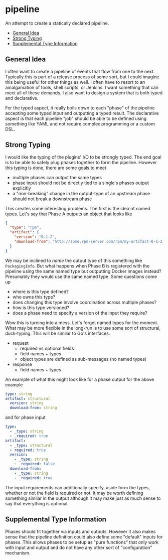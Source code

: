 # pipeline

An attempt to create a statically declared pipeline.

<!-- START doctoc generated TOC please keep comment here to allow auto update -->
<!-- DON'T EDIT THIS SECTION, INSTEAD RE-RUN doctoc TO UPDATE -->


- [General Idea](#general-idea)
- [Strong Typing](#strong-typing)
- [Supplemental Type Information](#supplemental-type-information)

<!-- END doctoc generated TOC please keep comment here to allow auto update -->

## General Idea

I often want to create a pipeline of events that flow from one to the next. Typically this is part
of a release process of some sort, but I could imagine this being useful for other things as well.
I often have to resort to an amalgamation of tools, shell scripts, or Jenkins. I want something that
can meet all of these demands. I also want to design a system that is both typed and declarative.

For the typed aspect, it really boils down to each "phase" of the pipeline accepting some typed
input and outputting a typed result. The declarative aspect is that each pipeline "job" should be
able to be defined using something like YAML and not require complex programming or a custom DSL.


## Strong Typing

I would like the typing of the plugins' I/O to be strongly typed. The end goal is to be able to safely
plug phases together to form the pipeline. However this typing is done, there are some goals to meet

+ multiple phases can output the same types
+ phase input should not be directly tied to a single's phases output explicitly
+ a "non-breaking" change in the output-type of an upstream phase should not break a downstream phase

This creates some interesting problems. The first is the idea of named types. Let's say that Phase A
outputs an object that looks like

```json
{
  "type": "rpm",
  "artifact": {
    "version": "0.1.2",
    "download-from": "http://some.rpm-server.com/rpm/my-artifact-0-1-2.rpm"
  }
}
```

We may be inclined to _name_ the output type of this something like `PackagingInfo`. But what happens
when Phase B is registered with the pipeline using the same named type but outputting Docker images
instead? Presumably they would use the same named type. Some questions come up

+ where is this type defined?
+ who owns this type?
+ does changing this type involve coordination across multiple phases?
+ how is this type versioned?
+ does a phase need to specify a version of the input they require?

Wow this is turning into a mess. Let's forget named types for the moment. What may be more flexible in
the long-run is to use some sort of structural, duck-typing. This will be similar to Go's interfaces.

+ request
  + required vs optional fields
  + field names + types
  + object types are defined as sub-messages (no named types)
+ response
  + field names + types


An example of what this might look like for a phase output for the above example

```yaml
type: string
artifact: structural
  version: string
  download-from: string
```

and for phase input

```yaml
type:
  - _type: string
  - _required: true
artifact:
  - _type: structural
  - required: true
  version:
    - _type: string
    - _required: false
  download-from:
    - _type: string
    - _required: true
```

The input requirements can additionally specify, aside form the types, whether or not the field is
required or not. It may be worth defining something similar in the output although it may make just
as much sense to say that everything is optional.

## Supplemental Type Information

Phases should fit together via inputs and outputs. However it also makes sense that the pipeline definition
could also define some "default" inputs for phases. This allows phases to be setup as "pure functions" that
only work with input and output and do not have any other sort of "configuration" mechanism.
